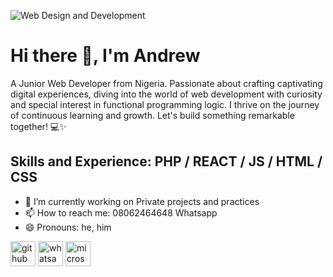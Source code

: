 ![Web Design and Development](https://github.com/SudoSantos/SudoSantos/blob/main/coding.jpg)

# Hi there 👋, I'm Andrew

A Junior Web Developer from Nigeria. Passionate about crafting captivating digital experiences, diving into the world of web development with curiosity and special interest in functional programming logic. I thrive on the journey of continuous learning and growth. Let's build something remarkable together! 💻✨

## Skills and Experience: PHP / REACT / JS / HTML / CSS

- 🔭 I’m currently working on Private projects and practices 
- 📫 How to reach me: 08062464648 Whatsapp 
- 😄 Pronouns: he, him 


[<img src='https://cdn.jsdelivr.net/npm/simple-icons@3.0.1/icons/github.svg' alt='github' height='40'>](https://github.com/sudosantos)  [<img src='https://cdn.jsdelivr.net/npm/simple-icons@3.0.1/icons/whatsapp.svg' alt='whatsapp' height='40'>](https://wa.link/i0iuwo)  [<img src='https://cdn.jsdelivr.net/npm/simple-icons@3.0.1/icons/microsoftoutlook.svg' alt='microsoftoutlook' height='40'>](twentycodm@outlook.com)  

